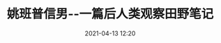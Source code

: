 ﻿---
layout: post
title:  "姚班普信男--一篇后人类观察田野笔记"
date:   2021-04-13 12:20
categories: Anthropology
tags: Internet FieldNotes
---

